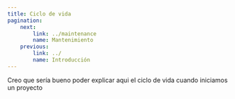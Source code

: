 ```yaml
---
title: Ciclo de vida
pagination:
    next: 
        link: ../maintenance 
        name: Mantenimiento
    previous:
        link: ../
        name: Introducción
---
```


Creo que sería bueno poder explicar aqui el ciclo de vida cuando iniciamos un proyecto